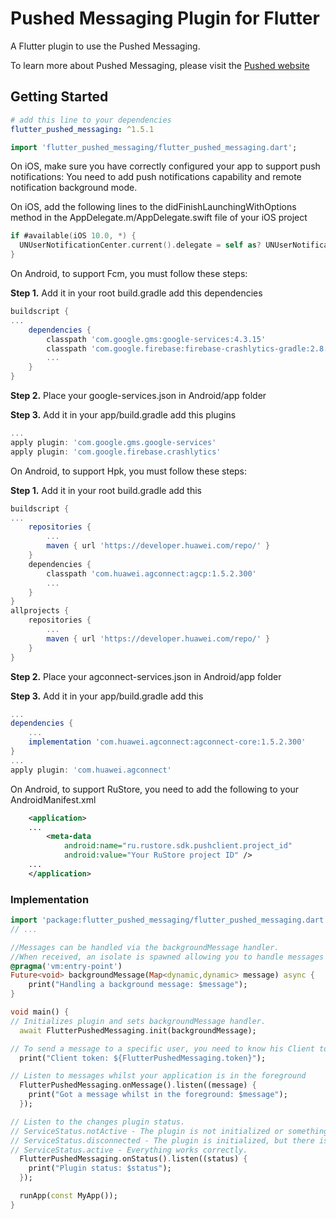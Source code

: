 # Pushed Messaging Plugin for Flutter

A Flutter plugin to use the Pushed Messaging.

To learn more about Pushed Messaging, please visit the [Pushed website](https://pushed.ru)

## Getting Started

```yaml
# add this line to your dependencies
flutter_pushed_messaging: ^1.5.1
```

```dart
import 'flutter_pushed_messaging/flutter_pushed_messaging.dart';
```

On iOS, make sure you have correctly configured your app to support push notifications:
You need to add push notifications capability and remote notification background mode.

On iOS, add the following lines to the didFinishLaunchingWithOptions method in the 
AppDelegate.m/AppDelegate.swift file of your iOS project

```swift
if #available(iOS 10.0, *) {
  UNUserNotificationCenter.current().delegate = self as? UNUserNotificationCenterDelegate
}
```

On Android, to support Fcm, you must follow these steps:

**Step 1.** Add it in your root build.gradle add this dependencies 

```gradle
buildscript {
...
    dependencies {
        classpath 'com.google.gms:google-services:4.3.15'
        classpath 'com.google.firebase:firebase-crashlytics-gradle:2.8.1'
        ...
    }
}

```

**Step 2.** Place your google-services.json in Android/app folder

**Step 3.** Add it in your app/build.gradle add this plugins 

```gradle
...
apply plugin: 'com.google.gms.google-services'
apply plugin: 'com.google.firebase.crashlytics'
```

On Android, to support Hpk, you must follow these steps:

**Step 1.** Add it in your root build.gradle add this 

```gradle
buildscript {
...
    repositories {
        ...
        maven { url 'https://developer.huawei.com/repo/' }
    }
    dependencies {
        classpath 'com.huawei.agconnect:agcp:1.5.2.300'
        ...
    }
}
allprojects {
    repositories {
        ...
        maven { url 'https://developer.huawei.com/repo/' }
    }
}

```

**Step 2.** Place your agconnect-services.json in Android/app folder

**Step 3.** Add it in your app/build.gradle add this 

```gradle
...
dependencies {
    ...
    implementation 'com.huawei.agconnect:agconnect-core:1.5.2.300'
}
...
apply plugin: 'com.huawei.agconnect' 
```

On Android, to support RuStore, you need to add the following to your AndroidManifest.xml

```xml
    <application>
    ...
        <meta-data
            android:name="ru.rustore.sdk.pushclient.project_id"
            android:value="Your RuStore project ID" />
    ...
    </application>
```

### Implementation

```dart
import 'package:flutter_pushed_messaging/flutter_pushed_messaging.dart';
// ...

//Messages can be handled via the backgroundMessage handler. 
//When received, an isolate is spawned allowing you to handle messages even when your application is not running.
@pragma('vm:entry-point')
Future<void> backgroundMessage(Map<dynamic,dynamic> message) async {
	print("Handling a background message: $message");
}

void main() {
// Initializes plugin and sets backgroundMessage handler.
  await FlutterPushedMessaging.init(backgroundMessage);

// To send a message to a specific user, you need to know his Client token.
  print("Client token: ${FlutterPushedMessaging.token}");

// Listen to messages whilst your application is in the foreground
  FlutterPushedMessaging.onMessage().listen((message) {
	print("Got a message whilst in the foreground: $message");
  });

// Listen to the changes plugin status.
// ServiceStatus.notActive - The plugin is not initialized or something went wrong.
// ServiceStatus.disconnected - The plugin is initialized, but there is no connection to the server.
// ServiceStatus.active - Everything works correctly.
  FlutterPushedMessaging.onStatus().listen((status) {
	print("Plugin status: $status");
  });

  runApp(const MyApp());
}
```
